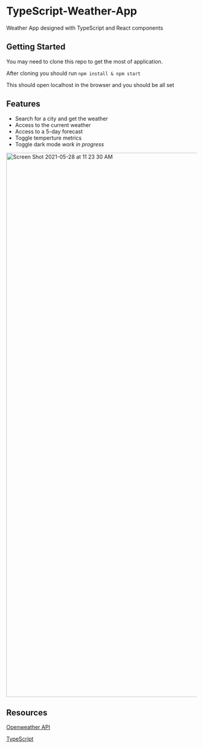 # TypeScript-Weather-App
Weather App designed with TypeScript and React components

## Getting Started
You may need to clone this repo to get the most of application.

After cloning you should run
`npm install & npm start`

This should open localhost in the browser and you should be all set

## Features
- Search for a city and get the weather
- Access to the current weather
- Access to a 5-day forecast
- Toggle temperture metrics
- Toggle dark mode *_work in progress_*

<img width="1440" alt="Screen Shot 2021-05-28 at 11 23 30 AM" src="https://user-images.githubusercontent.com/73686621/120008785-51f01980-bfa9-11eb-9c70-8f7678a51c70.png">

## Resources

[Openweather API](https://openweathermap.org/api)

[TypeScript](https://www.typescriptlang.org/docs/handbook/intro.html)
